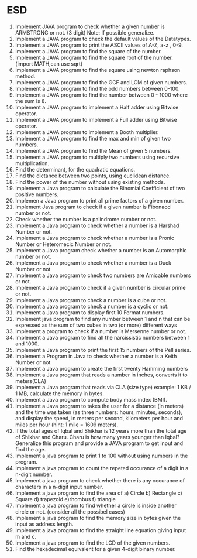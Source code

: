 # ESD
1. Implement JAVA program to check whether a given number is ARMSTRONG or not. (3 digit)
Note: If possible generalize. 
2. Implement a JAVA program to check the default values of the Datatypes. 
3. Implement a JAVA program to print the ASCII values of A-Z, a-z , 0-9.
4. Implement a JAVA program to find the square of the number. 
5. Implement a JAVA program to find the square root of the number. (import MATH,can use sqrt)
6. Implement a JAVA program to find the square using newton raphson method.
7. Implement a JAVA program to find the GCF and LCM of given numbers. 
8. Implement a JAVA program to find the odd numbers between 0-100.
9. Implement a JAVA program to find the number between 0 - 1000 where the sum is 8.
10. Implement a JAVA program to implement a Half adder using Bitwise operator. 
11. Implement a JAVA program to implement a Full adder using Bitwise operator.
12. Implement a JAVA program to implement a Booth multiplier. 
13. Implement a JAVA program to find the max and min of given two numbers.
14. Implement a JAVA program to find the Mean of given 5 numbers. 
15. Implement a JAVA program to multiply two numbers using recursive multiplication.
16. Find the determinant, for the quadratic equations. 
17. Find the dictance between two points, using euclidean distance.
18. Find the power of the number without using existing methods. 
19. Implement a Java program to calculate the Binomial Coefficient of two positive numbers. 
20. Implemen a Java program to print all prime factors of a given number.
21. Implement Java program to check if a given number is Fibonacci number or not.
22. Check whether the number is a palindrome number or not.
23. Implement a Java program to check whether a number is a Harshad Number or not.
24. Implement a Java program to check whether a number is a Pronic Number or Heteromecic Number or not.
25. Implement a Java program check whether a number is an Automorphic number or not.
26. Implement a Java program to check whether a number is a Duck Number or not
27. Implement a Java program to check two numbers are Amicable numbers or not.
28. Implement a Java program to check if a given number is circular prime or not.
29. Implement a Java program to check a number is a cube or not.
30. Implement a Java program to check a number is a cyclic or not.
31. Implement a Java program to display first 10 Fermat numbers.
32. Implement java program to find any number between 1 and n that can be expressed as the sum of two cubes in two (or more) different ways
33. Implement a program to check if a number is Mersenne number or not.
34. Implement a Java program to find all the narcissistic numbers between 1 and 1000.
35. Implement a Java program to print the first 15 numbers of the Pell series. 
36. Implement a Program in Java to check whether a number is a Keith Number or not 
37. Implement a Java program to create the first twenty Hamming numbers
38. Implement a Java program that reads a number in inches, converts it to meters(CLA)
39. Implement a Java program that reads via CLA (size type) example: 1 KB / 1 MB, calculate the memory in bytes.
40. Implement a Java program to compute body mass index (BMI).
41. Implement a Java program to takes the user for a distance (in meters) and the time was taken (as three numbers: hours, minutes, seconds), and display the speed, in meters per second, kilometers per hour and miles per hour (hint: 1 mile = 1609 meters).
42. If the total ages of Iqbal and Shikhar is 12 years more than the total age of Shikhar and Charu. Charu is how many years younger than Iqbal? Generalize this program and provide a JAVA program to get input and find the age.
43. Implement a java program to print 1 to 100 without using numbers in the program.
44. Implement a java program to count the repeted occurance of a digit in a n-digit number.
45. Implement a java program to check whether there is any occurance of characters in a n-digit input number.
46. Implement a java program to find the area of a) Circle b) Rectangle c) Square d) trapezoid
e)rhombus f) triangle
47. Implement a java program to find whether a circle is inside another circle or not. (consider all the possibel cases)
48. Implement a java program to find the memory size in bytes given the input as address length. 
49. Implement a java program to find the straight line equation giving input m and c.
50. Implement a java program to find the LCD of the given numbers.
51. Find the hexadecimal equivalent for a given 4-digit binary number.
